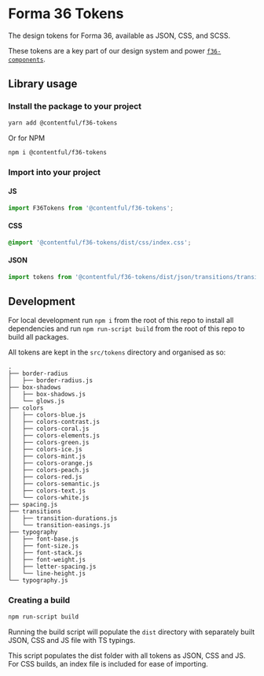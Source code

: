 # Forma 36 Tokens

The design tokens for Forma 36, available as JSON, CSS, and SCSS.

These tokens are a key part of our design system and power [`f36-components`](https://github.com/contentful/forma-36/tree/main/packages/components).

## Library usage

### Install the package to your project

```bash
yarn add @contentful/f36-tokens
```

Or for NPM

```bash
npm i @contentful/f36-tokens
```

### Import into your project

#### JS

```js
import F36Tokens from '@contentful/f36-tokens';
```

#### CSS

```css
@import '@contentful/f36-tokens/dist/css/index.css';
```

#### JSON

```js
import tokens from '@contentful/f36-tokens/dist/json/transitions/transition-easings';
```

## Development

For local development run `npm i` from the root of this repo to install all dependencies and run `npm run-script build` from the root of this repo to build all packages.

All tokens are kept in the `src/tokens` directory and organised as so:

```
.
├── border-radius
│   ├── border-radius.js
├── box-shadows
│   ├── box-shadows.js
│   └── glows.js
├── colors
│   ├── colors-blue.js
│   ├── colors-contrast.js
│   ├── colors-coral.js
│   ├── colors-elements.js
│   ├── colors-green.js
│   ├── colors-ice.js
│   ├── colors-mint.js
│   ├── colors-orange.js
│   ├── colors-peach.js
│   ├── colors-red.js
│   ├── colors-semantic.js
│   ├── colors-text.js
│   └── colors-white.js
├── spacing.js
├── transitions
│   ├── transition-durations.js
│   └── transition-easings.js
├── typography
│   ├── font-base.js
│   ├── font-size.js
│   ├── font-stack.js
│   ├── font-weight.js
│   ├── letter-spacing.js
│   └── line-height.js
└── typography.js
```

### Creating a build

```bash
npm run-script build
```

Running the build script will populate the `dist` directory with separately built JSON, CSS and JS file with TS typings.

This script populates the dist folder with all tokens as JSON, CSS and JS. For CSS builds, an index file is included for ease of importing.
